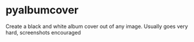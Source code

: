# pyalbumcover
Create a black and white album cover out of any image. Usually goes very hard, screenshots encouraged
